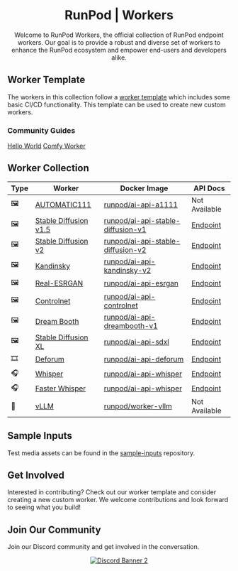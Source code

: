 <div align="center">
<h1>RunPod | Workers</h1>

Welcome to RunPod Workers, the official collection of RunPod endpoint workers. Our goal is to provide a robust and diverse set of workers to enhance the RunPod ecosystem and empower end-users and developers alike.
</div>

## Worker Template

The workers in this collection follow a [worker template](https://github.com/runpod-workers/worker-template) which includes some basic CI/CD functionality. This template can be used to create new custom workers.

### Community Guides

[Hello World](https://github.com/blib-la/runpod-worker-helloworld)
[Comfy Worker](https://github.com/blib-la/runpod-worker-comfy)

## Worker Collection

| Type | Worker                                                                                | Docker Image                                                                                    | API Docs                                                         |
|------|---------------------------------------------------------------------------------------|-------------------------------------------------------------------------------------------------|------------------------------------------------------------------|
| 🖼️   | [AUTOMATIC111](https://github.com/runpod-workers/worker-a1111)                        | [runpod/ai-api-a1111](https://hub.docker.com/r/runpod/ai-api-a1111)                             | Not Available                                                    |
| 🖼️   | [Stable Diffusion v1.5](https://github.com/runpod-workers/worker-stable_diffusion_v1) | [runpod/ai-api-stable-diffusion-v1](https://hub.docker.com/r/runpod/ai-api-stable-diffusion-v1) | [Endpoint](https://docs.runpod.io/reference/stable-diffusion-v1) |
| 🖼️   | [Stable Diffusion v2](https://github.com/runpod-workers/worker-stable_diffusion_v2)   | [runpod/ai-api-stable-diffusion-v2](https://hub.docker.com/r/runpod/ai-api-stable-diffusion-v2) | [Endpoint](https://docs.runpod.io/reference/stable-diffusion-v2) |
| 🖼️   | [Kandinsky](https://github.com/runpod-workers/worker-kandinsky)                       | [runpod/ai-api-kandinsky-v2](https://hub.docker.com/r/runpod/ai-api-kandinsky-v2)               | [Endpoint](https://docs.runpod.io/reference/kandinsky-21)        |
| 🖼️   | [Real-ESRGAN](https://github.com/runpod-workers/worker-esrgan)                        | [runpod/ai-api-esrgan](https://hub.docker.com/r/runpod/ai-api-esrgan)                           | [Endpoint](https://docs.runpod.io/reference/real-esrgan)         |
| 🖼️   | [Controlnet](https://github.com/runpod-workers/worker-controlnet)                     | [runpod/ai-api-controlnet](https://hub.docker.com/r/runpod/ai-api-controlnet)                   | [Endpoint](https://docs.runpod.io/reference/controlnet-canny)    |
| 🖼️   | [Dream Booth](https://github.com/runpod-workers/worker-dreambooth)                    | [runpod/ai-api-dreambooth-v1](https://hub.docker.com/r/runpod/ai-api-dreambooth-v1)             | [Endpoint](https://docs.runpod.io/reference/dreambooth-sd-v15)   |
| 🖼️   | [Stable Diffusion XL](https://github.com/runpod-workers/worker-sdxl)                  | [runpod/ai-api-sdxl](https://hub.docker.com/r/runpod/ai-api-sdxl)                               | [Endpoint](https://docs.runpod.io/reference/stable-diffusion-xl) |
| 🎞️   | [Deforum](https://github.com/runpod-workers/worker-deforum)                           | [runpod/ai-api-deforum](https://hub.docker.com/r/runpod/ai-api-deforum)                         | [Endpoint](https://docs.runpod.io/reference/deforum)             |
| 🎧   | [Whisper](https://github.com/runpod-workers/worker-whisper)                           | [runpod/ai-api-whisper](https://hub.docker.com/r/runpod/ai-api-whisper)                         | [Endpoint](https://docs.runpod.io/reference/whisper)             |
| 🎧   | [Faster Whisper](https://github.com/runpod-workers/worker-faster_whisper)             | [runpod/ai-api-whisper](https://hub.docker.com/r/runpod/ai-api-faster-whisper)                  | [Endpoint](https://docs.runpod.io/reference/faster-whisper)      |
| 💬   | [vLLM](https://github.com/runpod-workers/worker-vllm)                                 | [runpod/worker-vllm](https://hub.docker.com/r/runpod/worker-vllm)          |  Not Available                                                                |

## Sample Inputs

Test media assets can be found in the [sample-inputs](https://github.com/runpod-workers/sample-inputs) repository.

## Get Involved

Interested in contributing? Check out our worker template and consider creating a new custom worker. We welcome contributions and look forward to seeing what you build!

## Join Our Community

Join our Discord community and get involved in the conversation.

<div align="center">

<a target="_blank" href="https://discord.gg/pJ3P2DbUUq">![Discord Banner 2](https://discordapp.com/api/guilds/912829806415085598/widget.png?style=banner2)</a>

</div>
